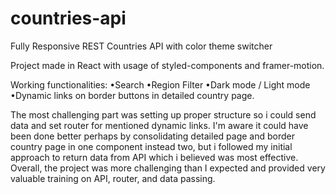 # countries-api
Fully Responsive REST Countries API with color theme switcher

Project made in React with usage of styled-components and framer-motion.

Working functionalities: 
•Search 
•Region Filter 
•Dark mode / Light mode 
•Dynamic links on border buttons in detailed country page.

The most challenging part was setting up proper structure so i could send data and set router for mentioned dynamic links. 
I'm aware it could have been done better perhaps by consolidating detailed page and border country page in one component instead two,
but i followed my initial approach to return data from API which i believed was most effective.
Overall, the project was more challenging than I expected and provided very valuable training on API, router, and data passing.
